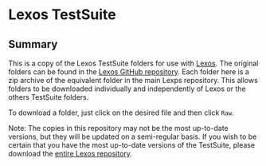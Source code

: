 # Lexos TestSuite

## Summary
This is a copy of the Lexos TestSuite folders for use with [Lexos](http://lexos.wheatoncollege.edu/). The original folders can be found in the [Lexos GitHub repository](https://github.com/WheatonCS/Lexos/tree/master/TestSuite). Each folder here is a zip archive of the equivalent folder in the main Lexps repository. This allows  folders to be downloaded individually and independently of Lexos or the others TestSuite folders.

To download a folder, just click on the desired file and then click `Raw`.

Note: The copies in this repository may not be the most up-to-date versions, but they will be updated on a semi-regular basis. If you wish to be certain that you have the most up-to-date versions of the TestSuite, please download the [entire Lexos repository](https://github.com/WheatonCS/Lexos/archive/master.zip). 